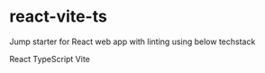 # react-vite-ts
Jump starter for React web app with linting using below techstack

React
TypeScript
Vite
